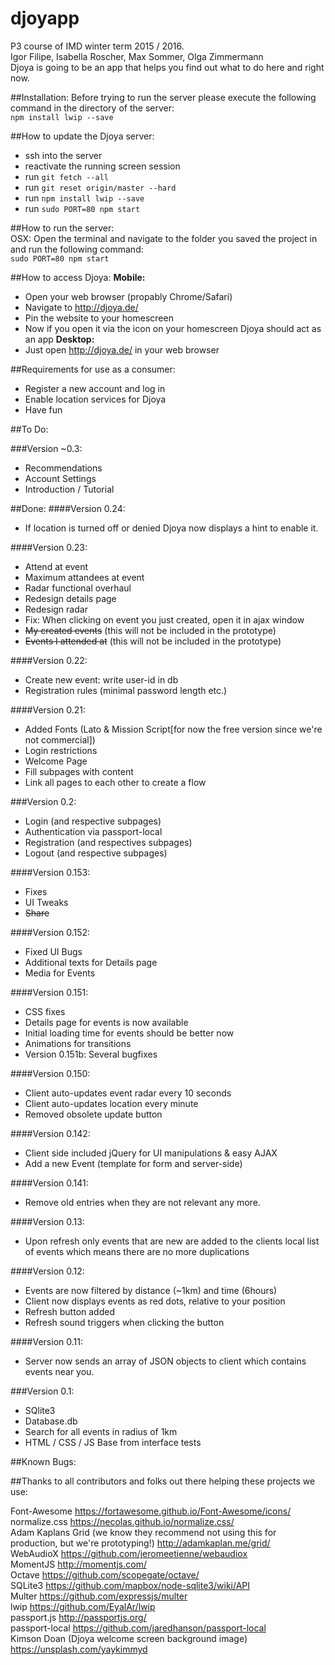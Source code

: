 # djoyapp
P3 course of IMD winter term 2015 / 2016.  
Igor Filipe, Isabella Roscher, Max Sommer, Olga Zimmermann  
Djoya is going to be an app that helps you find out what to do here and right now.

##Installation:
Before trying to run the server please execute the following command in the directory of the server:  
``` npm install lwip --save ```

##How to update the Djoya server:
* ssh into the server
* reactivate the running screen session
* run ``` git fetch --all ```
* run ``` git reset origin/master --hard ```
* run ``` npm install lwip --save ```
* run ``` sudo PORT=80 npm start ```

##How to run the server:  
OSX: Open the terminal and navigate to the folder you saved the project in and run the following command:   
``` sudo PORT=80 npm start ```  

##How to access Djoya:
**Mobile:** 
  * Open your web browser (propably Chrome/Safari)
  * Navigate to http://djoya.de/
  * Pin the website to your homescreen
  * Now if you open it via the icon on your homescreen Djoya should act as an app
**Desktop:**
  * Just open http://djoya.de/ in your web browser

##Requirements for use as a consumer:
* Register a new account and log in
* Enable location services for Djoya
* Have fun

##To Do:

###Version ~0.3:
* Recommendations
* Account Settings
* Introduction / Tutorial

##Done:
####Version 0.24:
* If location is turned off or denied Djoya now displays a hint to enable it.

####Version 0.23:
* Attend at event
* Maximum attandees at event
* Radar functional overhaul
* Redesign details page
* Redesign radar
* Fix: When clicking on event you just created, open it in ajax window
* ~~My created events~~ (this will not be included in the prototype)
* ~~Events I attended at~~ (this will not be included in the prototype)

####Version 0.22:
* Create new event: write user-id in db
* Registration rules (minimal password length etc.)

####Version 0.21:
* Added Fonts (Lato & Mission Script[for now the free version since we're not commercial])
* Login restrictions
* Welcome Page
* Fill subpages with content
* Link all pages to each other to create a flow

###Version 0.2:
* Login (and respective subpages)
* Authentication via passport-local
* Registration (and respectives subpages)
* Logout (and respective subpages)

####Version 0.153:
* Fixes
* UI Tweaks
* ~~Share~~

####Version 0.152:
* Fixed UI Bugs
* Additional texts for Details page
* Media for Events

####Version 0.151:
* CSS fixes
* Details page for events is now available
* Initial loading time for events should be better now
* Animations for transitions
* Version 0.151b: Several bugfixes

####Version 0.150:
* Client auto-updates event radar every 10 seconds
* Client auto-updates location every minute
* Removed obsolete update button

####Version 0.142:
* Client side included jQuery for UI manipulations & easy AJAX
* Add a new Event (template for form and server-side)

####Version 0.141:
* Remove old entries when they are not relevant any more.

####Version 0.13:
* Upon refresh only events that are new are added to the clients local list of events which means there are no more duplications  

####Version 0.12:  
* Events are now filtered by distance (~1km) and time (6hours)
* Client now displays events as red dots, relative to your position
* Refresh button added
* Refresh sound triggers when clicking the button  

####Version 0.11:
* Server now sends an array of JSON objects to client which contains events near you.

###Version 0.1:  
* SQlite3
* Database.db
* Search for all events in radius of 1km
* HTML / CSS / JS Base from interface tests

##Known Bugs:  

##Thanks to all contributors and folks out there helping these projects we use:

Font-Awesome
https://fortawesome.github.io/Font-Awesome/icons/  
normalize.css
https://necolas.github.io/normalize.css/  
Adam Kaplans Grid (we know they recommend not using this for production, but we're prototyping!)
http://adamkaplan.me/grid/  
WebAudioX
https://github.com/jeromeetienne/webaudiox  
MomentJS
http://momentjs.com/  
Octave
https://github.com/scopegate/octave/   
SQLite3
https://github.com/mapbox/node-sqlite3/wiki/API  
Multer
https://github.com/expressjs/multer  
lwip
https://github.com/EyalAr/lwip  
passport.js
http://passportjs.org/  
passport-local
https://github.com/jaredhanson/passport-local  
Kimson Doan (Djoya welcome screen background image)
https://unsplash.com/yaykimmyd  
